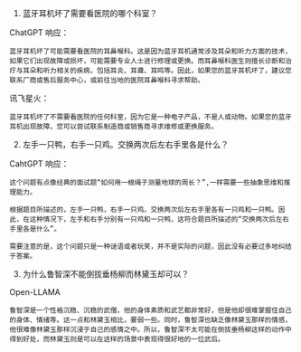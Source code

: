 


1.   蓝牙耳机坏了需要看医院的哪个科室？

ChatGPT 响应：
```
蓝牙耳机坏了可能需要看医院的耳鼻喉科。这是因为蓝牙耳机通常涉及耳朵和听力方面的技术，如果它们出现故障或损坏，可能需要专业人士进行修理或更换。而耳鼻喉科医生则擅长诊断和治疗与耳朵和听力相关的疾病，包括耳炎、耳聋、耳鸣等。因此，如果您的蓝牙耳机坏了，建议您联系厂商或售后服务中心，或前往当地的医院耳鼻喉科寻求帮助。
```
讯飞星火：


```
蓝牙耳机坏了不需要看医院的任何科室，因为它是一种电子产品，不是人或动物。如果您的蓝牙耳机出现故障，您可以尝试联系制造商或销售商寻求维修或更换服务。
```

2.  左手一只鸭，右手一只鸡。交换两次后左右手里各是什么？

CahtGPT 响应：
```
这个问题有点像经典的面试题“如何用一根绳子测量地球的周长？”,一样需要一些抽象思维和推理能力。

根据题目所描述的，左手一只鸭，右手一只鸡，交换两次后左右手里各有一只鸡和一只鸭。因此，在这种情况下，左手和右手分别有一只鸡和一只鸭，这符合题目所描述的“交换两次后左右手里各是什么”。

需要注意的是，这个问题只是一种谜语或者玩笑，并不是实际的问题，因此没有必要过多地纠结于答案。

```


3.  为什么鲁智深不能倒拔垂杨柳而林黛玉却可以？

Open-LLAMA
```
鲁智深是一个性格沉稳、沉稳的武僧，他的身体素质和武艺都非常好，但是他却很难掌握住自己的身体、情绪等。这一点和林黛玉相比，要弱一些。同时，鲁智深也缺乏像林黛玉那样的情感，他很难像林黛玉那样沉浸于自己的感情之中。所以，鲁智深不太可能在倒拔垂杨柳这样的动作中得到好处，而林黛玉则是可以在这样的场景中表现得很好地的一位武后。

```
